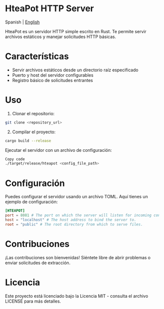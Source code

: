 # HteaPot HTTP Server
Spanish | [English](../README.md)

HteaPot es un servidor HTTP simple escrito en Rust. Te permite servir archivos estáticos y manejar solicitudes HTTP básicas.

# Características

 - Servir archivos estáticos desde un directorio raíz especificado
 - Puerto y host del servidor configurables
 - Registro básico de solicitudes entrantes

# Uso

1. Clonar el repositorio:
```bash
git clone <repository_url>
```

2. Compilar el proyecto:
```bash
cargo build --release
```
Ejecutar el servidor con un archivo de configuración:
```bash
Copy code
./target/release/hteapot <config_file_path>
```
# Configuración

Puedes configurar el servidor usando un archivo TOML. Aquí tienes un ejemplo de configuración:

```toml
[HTEAPOT]
port = 8081 # The port on which the server will listen for incoming connections.
host = "localhost" # The host address to bind the server to. 
root = "public" # The root directory from which to serve files.
```
# Contribuciones

¡Las contribuciones son bienvenidas! Siéntete libre de abrir problemas o enviar solicitudes de extracción.

# Licencia

Este proyecto está licenciado bajo la Licencia MIT - consulta el archivo LICENSE para más detalles.